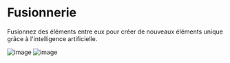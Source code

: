 # Fusionnerie

Fusionnez des éléments entre eux pour créer de nouveaux éléments unique grâce à l'intelligence artificielle.

![image](https://github.com/zonetecde/fusionnerie/assets/56195432/6c30e1c1-ad75-44e6-8aa6-24248d501c80)
![image](https://github.com/zonetecde/fusionnerie/assets/56195432/5bd93c87-cc46-40ca-8fe0-cf6ec21e5c75)
